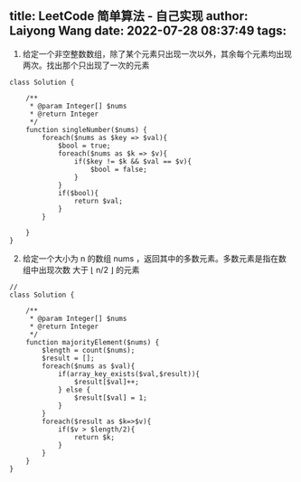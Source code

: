 title: LeetCode 简单算法 - 自己实现
author: Laiyong Wang
date: 2022-07-28 08:37:49
tags:
---
1. 给定一个非空整数数组，除了某个元素只出现一次以外，其余每个元素均出现两次。找出那个只出现了一次的元素
```
class Solution {

    /**
     * @param Integer[] $nums
     * @return Integer
     */
    function singleNumber($nums) {
        foreach($nums as $key => $val){
            $bool = true;
            foreach($nums as $k => $v){
                if($key != $k && $val == $v){
                    $bool = false;
                }
            }
            if($bool){
                return $val;
            }
        }

    }
}
```
2. 给定一个大小为 n 的数组 nums ，返回其中的多数元素。多数元素是指在数组中出现次数 大于 ⌊ n/2 ⌋ 的元素
```
//
class Solution {

    /**
     * @param Integer[] $nums
     * @return Integer
     */
    function majorityElement($nums) {
        $length = count($nums);
        $result = [];
        foreach($nums as $val){
            if(array_key_exists($val,$result)){
                $result[$val]++;
            } else {
                $result[$val] = 1;
            }
        }
        foreach($result as $k=>$v){
            if($v > $length/2){
                return $k;
            }
        }
    }
}
```